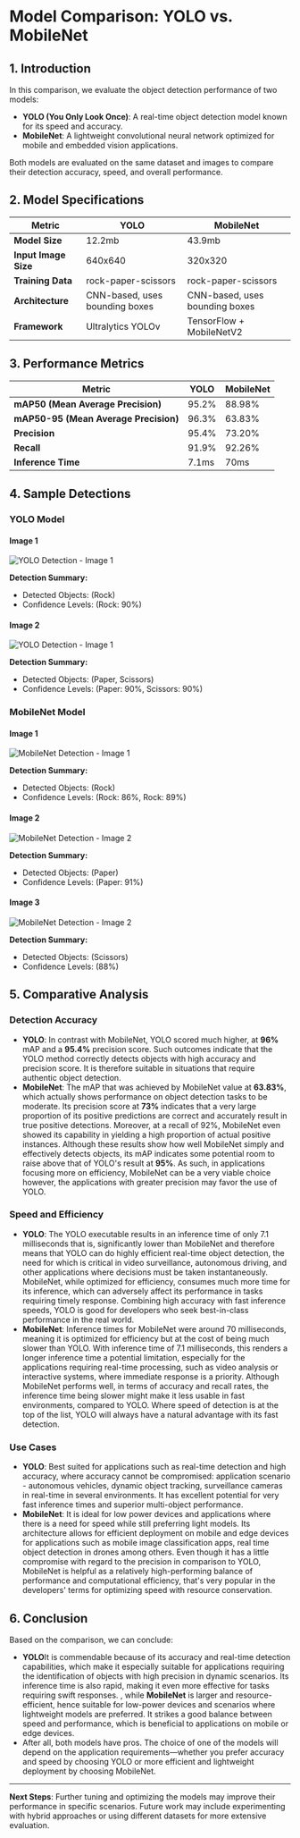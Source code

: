 # Model Comparison: YOLO vs. MobileNet

## 1. Introduction
In this comparison, we evaluate the object detection performance of two models:
- **YOLO (You Only Look Once)**: A real-time object detection model known for its speed and accuracy.
- **MobileNet**: A lightweight convolutional neural network optimized for mobile and embedded vision applications.

Both models are evaluated on the same dataset and images to compare their detection accuracy, speed, and overall performance.

## 2. Model Specifications

| Metric            | YOLO                         | MobileNet                    |
|-------------------|------------------------------|------------------------------|
| **Model Size**     | 12.2mb               | 43.9mb                |
| **Input Image Size** | 640x640            | 320x320              |
| **Training Data**  | rock-paper-scissors  | rock-paper-scissors  |
| **Architecture**   | CNN-based, uses bounding boxes | CNN-based, uses bounding boxes       |
| **Framework**      | Ultralytics YOLOv           | TensorFlow + MobileNetV2     |

## 3. Performance Metrics

| Metric                | YOLO                            | MobileNet                         |
|-----------------------|---------------------------------|-----------------------------------|
| **mAP50 (Mean Average Precision)** | 95.2%          | 88.98%                   |
| **mAP50-95 (Mean Average Precision)** | 96.3%          | 63.83%                   |
| **Precision**          | 95.4%                 | 73.20%                   |
| **Recall**             | 91.9%                 | 92.26%                   |
| **Inference Time**     | 7.1ms     | 70ms       |

## 4. Sample Detections

### YOLO Model

#### Image 1
![YOLO Detection - Image 1](../images/YOLO_RESULTS/content/runs/detect/train/val_batch0_pred.jpg)

**Detection Summary:**
- Detected Objects: (Rock)
- Confidence Levels: (Rock: 90%)

#### Image 2
![YOLO Detection - Image 1](../images/YOLO_RESULTS/content/runs/detect/train/val_batch2_pred.jpg)

**Detection Summary:**
- Detected Objects: (Paper, Scissors)
- Confidence Levels: (Paper: 90%, Scissors: 90%)

### MobileNet Model

#### Image 1
![MobileNet Detection - Image 1](../images/SSD_RESULTS/rock.png)

**Detection Summary:**
- Detected Objects: (Rock)
- Confidence Levels: (Rock: 86%, Rock: 89%)

#### Image 2
![MobileNet Detection - Image 2](../images/SSD_RESULTS/paper.png)

**Detection Summary:**
- Detected Objects: (Paper)
- Confidence Levels: (Paper: 91%)

#### Image 3
![MobileNet Detection - Image 2](../images/SSD_RESULTS/scissors.png)

**Detection Summary:**
- Detected Objects: (Scissors)
- Confidence Levels: (88%)


## 5. Comparative Analysis

### Detection Accuracy
- **YOLO**: In contrast with MobileNet, YOLO scored much higher, at **96%** mAP and a **95.4%** precision score. Such outcomes indicate that the YOLO method correctly detects objects with high accuracy and precision score. It is therefore suitable in situations that require authentic object detection.
- **MobileNet**: The mAP that was achieved by MobileNet value at **63.83%**, which actually shows performance on object detection tasks to be moderate. Its precision score at **73%** indicates that a very large proportion of its positive predictions are correct and accurately result in true positive detections. Moreover, at a recall of 92%, MobileNet even showed its capability in yielding a high proportion of actual positive instances. Although these results show how well MobileNet simply and effectively detects objects, its mAP indicates some potential room to raise above that of YOLO's result at **95%**. As such, in applications focusing more on efficiency, MobileNet can be a very viable choice however, the applications with greater precision may favor the use of YOLO.

### Speed and Efficiency
- **YOLO**: The YOLO executable results in an inference time of only 7.1 milliseconds that is, significantly lower than MobileNet and therefore means that YOLO can do highly efficient real-time object detection, the need for which is critical in video surveillance, autonomous driving, and other applications where decisions must be taken instantaneously. MobileNet, while optimized for efficiency, consumes much more time for its inference, which can adversely affect its performance in tasks requiring timely response. Combining high accuracy with fast inference speeds, YOLO is good for developers who seek best-in-class performance in the real world.
- **MobileNet**: Inference times for MobileNet were around 70 milliseconds, meaning it is optimized for efficiency but at the cost of being much slower than YOLO. With inference time of 7.1 milliseconds, this renders a longer inference time a potential limitation, especially for the applications requiring real-time processing, such as video analysis or interactive systems, where immediate response is a priority. Although MobileNet performs well, in terms of accuracy and recall rates, the inference time being slower might make it less usable in fast environments, compared to YOLO. Where speed of detection is at the top of the list, YOLO will always have a natural advantage with its fast detection.

### Use Cases
- **YOLO**: Best suited for applications such as real-time detection and high accuracy, where accuracy cannot be compromised: application scenario - autonomous vehicles, dynamic object tracking, surveillance cameras in real-time in several environments. It has excellent potential for very fast inference times and superior multi-object performance.
- **MobileNet**: It is ideal for low power devices and applications where there is a need for speed while still preferring light models.    Its architecture allows for efficient deployment on mobile and edge devices for applications such as mobile image classification apps, real time object detection in drones among others. Even though it has a little compromise with regard to the precision in comparison to YOLO, MobileNet is helpful as a relatively high-performing balance of performance and computational efficiency, that's very popular in the developers' terms for optimizing speed with resource conservation. 

## 6. Conclusion
Based on the comparison, we can conclude:
- **YOLO**It is commendable because of its accuracy and real-time detection capabilities, which make it especially suitable for applications requiring the identification of objects with high precision in dynamic scenarios. Its inference time is also rapid, making it even more effective for tasks requiring swift responses.
, while **MobileNet** is larger and resource-efficient, hence suitable for low-power devices and scenarios where lightweight models are preferred. It strikes a good balance between speed and performance, which is beneficial to applications on mobile or edge devices.
- After all, both models have pros. The choice of one of the models will depend on the application requirements—whether you prefer accuracy and speed by choosing YOLO or more efficient and lightweight deployment by choosing MobileNet.

---

**Next Steps**:
Further tuning and optimizing the models may improve their performance in specific scenarios. Future work may include experimenting with hybrid approaches or using different datasets for more extensive evaluation.
